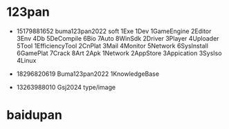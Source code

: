 # 123pan
- 15179881652 buma123pan2022 soft
1Exe
    1Dev
        1GameEngine
        2Editor
        3Env
        4Db
        5DeCompile
        6Bio
        7Auto
        8WinSdk
    2Driver
    3Player
    4Uploader
    5Tool
        1EfficiencyTool
        2CnPlat
        3Mail
        4Monitor
        5Network
        6SysInstall
    6GamePlat
    7Crack
    8Art
2Apk
    1Network
    2AppStore
    3Appication
3SysIso
4Linux
- 18296820619 Buma123pan2022 1KnowledgeBase


- 13263988010 Gsj2024 type/image


# baidupan
